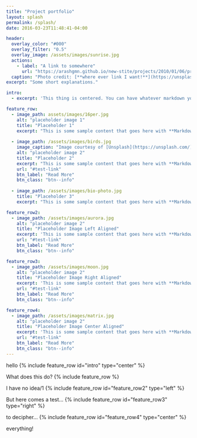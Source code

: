 ```yaml
---
title: "Project portfolio"
layout: splash
permalink: /splash/
date: 2016-03-23T11:48:41-04:00

header:
  overlay_color: "#000"
  overlay_filter: "0.5"
  overlay_image: /assets/images/sunrise.jpg
  actions:
    - label: "A link to somewhere"
      url: "https://arashgmn.github.io/new-stite/projects/2010/01/06/proj_dump1"
  caption: "Photo credit: [**where ever link I want!**](https://unsplash.com)"
excerpt: "Some short explanations."

intro: 
  - excerpt: 'This thing is centered. You can have whatever markdown you want here too!'

feature_row:
  - image_path: assets/images/16per.jpg
    alt: "placeholder image 1"
    title: "Placeholder 1"
    excerpt: "This is some sample content that goes here with **Markdown** formatting."
  
  - image_path: /assets/images/birds.jpg
    image_caption: "Image courtesy of [Unsplash](https://unsplash.com/)"
    alt: "placeholder image 2"
    title: "Placeholder 2"
    excerpt: "This is some sample content that goes here with **Markdown** formatting."
    url: "#test-link"
    btn_label: "Read More"
    btn_class: "btn--info"
  
  - image_path: /assets/images/bio-photo.jpg
    title: "Placeholder 3"
    excerpt: "This is some sample content that goes here with **Markdown** formatting."

feature_row2:
  - image_path: /assets/images/aurora.jpg
    alt: "placeholder image 2"
    title: "Placeholder Image Left Aligned"
    excerpt: 'This is some sample content that goes here with **Markdown** formatting. Left aligned with `type="left"`'
    url: "#test-link"
    btn_label: "Read More"
    btn_class: "btn--info"

feature_row3:
  - image_path: /assets/images/moon.jpg
    alt: "placeholder image 2"
    title: "Placeholder Image Right Aligned"
    excerpt: 'This is some sample content that goes here with **Markdown** formatting. Right aligned with `type="right"`'
    url: "#test-link"
    btn_label: "Read More"
    btn_class: "btn--info"

feature_row4:
  - image_path: /assets/images/matrix.jpg
    alt: "placeholder image 2"
    title: "Placeholder Image Center Aligned"
    excerpt: 'This is some sample content that goes here with **Markdown** formatting. Centered with `type="center"`'
    url: "#test-link"
    btn_label: "Read More"
    btn_class: "btn--info"
---
```


hello
{% include feature_row id="intro" type="center" %}

What does this do?
{% include feature_row %}

I have no idea/1
{% include feature_row id="feature_row2" type="left" %}

But here comes a test...
{% include feature_row id="feature_row3" type="right" %}

to decipher...
{% include feature_row id="feature_row4" type="center" %}

everything!
